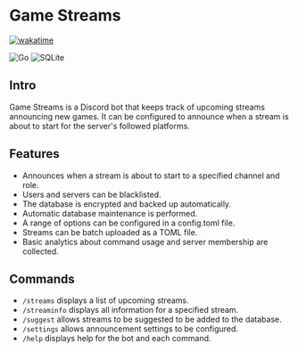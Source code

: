 # Game Streams

[![wakatime](https://wakatime.com/badge/github/tbeachill/game-streams.svg)](https://wakatime.com/badge/github/tbeachill/game-streams)

![Go](https://img.shields.io/badge/-Go-00ADD9?logo=go&logoColor=white&style=flat-square)
![SQLite](https://img.shields.io/badge/-SQLite-003B57?logo=sqlite&logoColor=white&style=flat-square)

## Intro
Game Streams is a Discord bot that keeps track of upcoming streams announcing new games. It can be configured to announce when a stream is about to start for the server's followed platforms.

## Features
- Announces when a stream is about to start to a specified channel and role.
- Users and servers can be blacklisted.
- The database is encrypted and backed up automatically.
- Automatic database maintenance is performed.
- A range of options can be configured in a config.toml file.
- Streams can be batch uploaded as a TOML file.
- Basic analytics about command usage and server membership are collected.

## Commands
- `/streams` displays a list of upcoming streams.
- `/streaminfo` displays all information for a specified stream.
- `/suggest` allows streams to be suggested to be added to the database.
- `/settings` allows announcement settings to be configured.
- `/help` displays help for the bot and each command.
